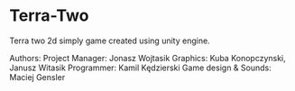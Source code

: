 # Terra-Two

Terra two 2d simply game created using unity engine.


Authors:
Project Manager: Jonasz Wojtasik
Graphics: Kuba Konopczynski, Janusz Witasik
Programmer: Kamil Kędzierski
Game design & Sounds: Maciej Gensler
